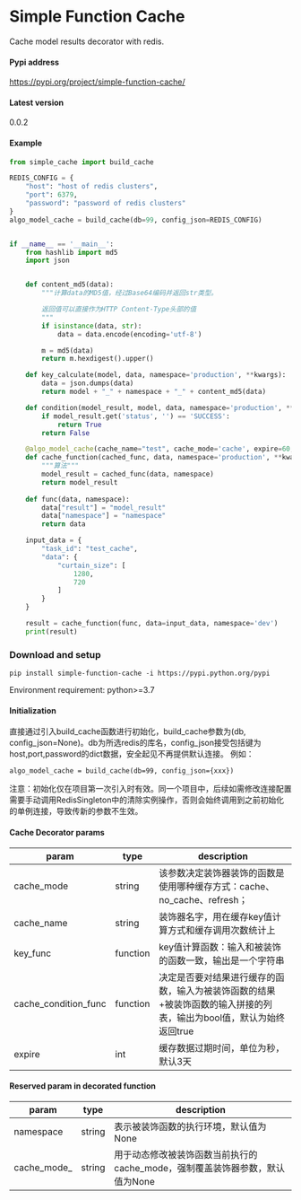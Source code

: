 # Simple Function Cache

Cache model results decorator with redis.


#### Pypi address

https://pypi.org/project/simple-function-cache/


#### Latest version

0.0.2


#### Example

```python
from simple_cache import build_cache

REDIS_CONFIG = {
    "host": "host of redis clusters",
    "port": 6379,
    "password": "password of redis clusters"
}
algo_model_cache = build_cache(db=99, config_json=REDIS_CONFIG)


if __name__ == '__main__':
    from hashlib import md5
    import json


    def content_md5(data):
        """计算data的MD5值，经过Base64编码并返回str类型。

        返回值可以直接作为HTTP Content-Type头部的值
        """
        if isinstance(data, str):
            data = data.encode(encoding='utf-8')

        m = md5(data)
        return m.hexdigest().upper()

    def key_calculate(model, data, namespace='production', **kwargs):
        data = json.dumps(data)
        return model + "_" + namespace + "_" + content_md5(data)

    def condition(model_result, model, data, namespace='production', **kwargs):
        if model_result.get('status', '') == 'SUCCESS':
            return True
        return False

    @algo_model_cache(cache_name="test", cache_mode='cache', expire=60, key_func=key_calculate, cache_condition_func=condition)
    def cache_function(cached_func, data, namespace='production', **kwargs):
        """算法"""
        model_result = cached_func(data, namespace)
        return model_result
    
    def func(data, namespace):
        data["result"] = "model_result"
        data["namespace"] = "namespace"
        return data

    input_data = {
        "task_id": "test_cache",
        "data": {
            "curtain_size": [
                1280,
                720
            ]
        }
    }

    result = cache_function(func, data=input_data, namespace='dev')
    print(result)

```

### Download and setup

`pip install simple-function-cache -i https://pypi.python.org/pypi`

Environment requirement: python>=3.7

#### Initialization

直接通过引入build_cache函数进行初始化，build_cache参数为(db, config_json=None)。db为所选redis的库名，config_json接受包括键为host,port,password的dict数据，安全起见不再提供默认连接。
例如：

`algo_model_cache = build_cache(db=99, config_json={xxx})`

注意：初始化仅在项目第一次引入时有效。同一个项目中，后续如需修改连接配置需要手动调用RedisSingleton中的清除实例操作，否则会始终调用到之前初始化的单例连接，导致传新的参数不生效。

#### Cache Decorator params

| param        | type            |  description |
| ------------ | ---------------- | ------------ |
| cache_mode | string | 该参数决定装饰器装饰的函数是使用哪种缓存方式：cache、no_cache、refresh； |
| cache_name | string | 装饰器名字，用在缓存key值计算方式和缓存调用次数统计上 |
| key_func  | function | key值计算函数：输入和被装饰的函数一致，输出是一个字符串 |
| cache_condition_func | function | 决定是否要对结果进行缓存的函数，输入为被装饰函数的结果+被装饰函数的输入拼接的列表，输出为bool值，默认为始终返回true |
| expire | int | 缓存数据过期时间，单位为秒，默认3天 |


#### Reserved param in decorated function

| param        | type            |  description |
| ------------ | ---------------- | ------------ |
| namespace | string | 表示被装饰函数的执行环境，默认值为None |
| cache_mode_ | string | 用于动态修改被装饰函数当前执行的cache_mode，强制覆盖装饰器参数，默认值为None |
